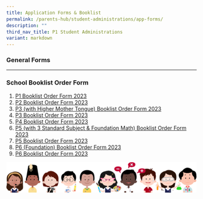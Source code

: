 ```yaml
---
title: Application Forms & Booklist
permalink: /parents-hub/student-administrations/app-forms/
description: ""
third_nav_title: P1 Student Administrations
variant: markdown
---
```

### General Forms



<hr>

### School Booklist Order Form
1. [P1 Booklist Order Form 2023](/files/Student%20Administrations/TWPS-2023-Booklist-P1.pdf)
2. [P2 Booklist Order Form 2023](/files/Student%20Administrations/Booklist/twps-2023-booklist-p2.pdf)
3. [P3 (with Higher Mother Tongue) Booklist Order Form 2023](/files/Student%20Administrations/Booklist/twps-2023-booklist-p3-hmt.pdf)
4. [P3 Booklist Order Form 2023](/files/Student%20Administrations/Booklist/twps-2023-booklist-p3.pdf)
5. [P4 Booklist Order Form 2023](/files/Student%20Administrations/Booklist/twps-2023-booklist-p4.pdf)
6. [P5 (with 3 Standard Subject &amp; Foundation Math) Booklist Order Form 2023](/files/Student%20Administrations/Booklist/twps-2023-booklist-p5-3s-fma.pdf)
7. [P5 Booklist Order Form 2023](/files/Student%20Administrations/Booklist/twps-2023-booklist-p5.pdf)
8. [P6 (Foundation) Booklist Order Form 2023](/files/Student%20Administrations/Booklist/twps-2023-booklist-p6-fdn.pdf)
9. [P6 Booklist Order Form 2023](/files/Student%20Administrations/Booklist/twps-2023-booklist-p6.pdf)

![](/images/kids.png)